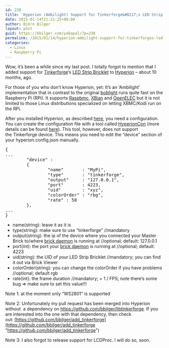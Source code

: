 ```yaml
---
id: 238
title: 'Hyperion (Ambilight) Support for Tinkerforge&#8217;s LED Strip Bricklet'
date: 2015-01-14T21:21:25+00:00
author: Björn Bilger
layout: post
guid: https://bbilger.com/yabapal/?p=238
permalink: /2015/01/14/hyperion-ambilight-support-for-tinkerforges-led-strip-bricklet/
categories:
  - Linux
  - Raspberry Pi
---
```

Wow, it&#8217;s been a while since my last post. I totally forgot to mention that I added support for <a title="Tinkerforge" href="http://tinkerforge.com" target="_blank">Tinkerforge</a>&#8216;s <a title="LED Strip Bricklet" href="http://tinkerforge.com/doc/Hardware/Bricklets/LED_Strip.html" target="_blank">LED Strip Bricklet</a> to <a title="Hyperion" href="https://github.com/tvdzwan/hyperion" target="_blank">Hyperion</a> &#8211; about 10 months, ago.

For those of you who don&#8217;t know Hyperion, yet: It&#8217;s an &#8216;Ambilight&#8217; implementation that in contrast to the original <a title="boblight" href="https://code.google.com/p/boblight/" target="_blank">boblight</a> runs quite fast on the Raspberry Pi (RPi). It supports <a title="Raspbmc" href="http://raspbmc.com/" target="_blank">Raspbmc</a>, <a title="XBian" href="http://xbian.org/" target="_blank">XBian</a> and <a title="OpenELEC" href="http://openelec.tv/" target="_blank">OpenELEC</a> but it is not limited to those Linux distributions specialized on letting XBMC/Kodi run on the RPi.

After you installed Hyperion, as described <a title="Hyperion Installation Guide" href="https://github.com/tvdzwan/hyperion/wiki/installation" target="_blank">here</a>, you need a configuration. You can create the configuration file with a tool called <a title="HyperionCon" href="https://raw.github.com/tvdzwan/hypercon/master/deploy/HyperCon.jar" target="_blank">HyperionCon</a> (more details can be found <a title="Hyperion Configuration" href="https://github.com/tvdzwan/hyperion/wiki/configuration" target="_blank">here</a>). This tool, however, does not support the Tinkerforge device. This means you need to edit the &#8220;device&#8221; section of your hyperion.config.json manually.

<!--more-->

<pre class="brush: jscript; title: ; notranslate" title="">{
...
        "device" :
        {
                "name"       : "MyPi",
                "type"       : "tinkerforge",
                "output"     : "127.0.0.1",
                "port"       : 4223,
                "uid"        : "xyz",
                "colorOrder" : "rbg",
                "rate" : 50
        },
...
}
</pre>

  * name(string): leave it as it is
  * type(string): make sure to use &#8220;tinkerforge&#8221; //mandatory
  * output(string): the ip of the device where you connected your Master Brick to/where <a title="brick daemon" href="http://www.tinkerforge.com/doc/Software/Brickd.html" target="_blank">brick daemon</a> is running at //optional; default: 127.0.0.1
  * port(int): the port your <a title="brick daemon" href="http://www.tinkerforge.com/doc/Software/Brickd.html" target="_blank">brick daemon</a> is running at //optional; default: 4223
  * uid(string): the UID of your LED Strip Bricklet //mandatory; you can find it out via Brick Viewer
  * colorOrder(string): you can change the colorOrder if you have problems //optional; default rgb
  * rate(int): the frame duration //mandatory; <frame duration>= 1 / FPS; note there&#8217;s some bug => make sure to set this value!!!

Note 1: at the moment only &#8220;WS2801&#8221; is supported

Note 2: Unfortunately my pull request has been merged into Hyperion without  a dependency on <https://github.com/bbilger/libtinkerforge>. If you are interested into the one with that dependency, then check out: [https://github.com/bbilger/add_tinkerforge](https://github.com/bbilger/add_tinkerforge "https://github.com/bbilger/add_tinkerforge")

Note 3: I also forgot to release support for LCDProc. I will do so, soon.